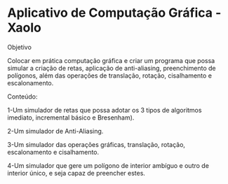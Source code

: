 # Aplicativo de Computação Gráfica - Xaolo
Objetivo

Colocar em prática computação gráfica e criar um programa que possa simular a criação de retas, aplicação de anti-aliasing, preenchimento de polígonos, além das operações de translação, rotação, cisalhamento e escalonamento.

Conteúdo:

1-Um simulador de retas que possa adotar os 3 tipos de algoritmos imediato, incremental básico e Bresenham).

2-Um simulador de Anti-Aliasing.

3-Um simulador das operações gráficas, translação, rotação, escalonamento e cisalhamento.

4-Um simulador que gere um polígono de interior ambíguo e outro de interior único, e seja capaz de preencher estes.


